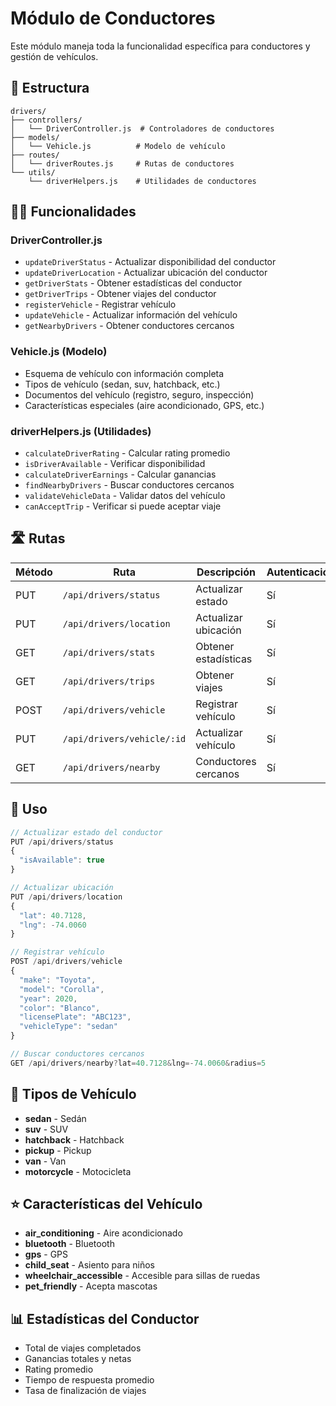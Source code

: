 # Módulo de Conductores

Este módulo maneja toda la funcionalidad específica para conductores y gestión de vehículos.

## 📁 Estructura

```
drivers/
├── controllers/
│   └── DriverController.js  # Controladores de conductores
├── models/
│   └── Vehicle.js          # Modelo de vehículo
├── routes/
│   └── driverRoutes.js     # Rutas de conductores
└── utils/
    └── driverHelpers.js    # Utilidades de conductores
```

## 👨‍✈️ Funcionalidades

### DriverController.js
- `updateDriverStatus` - Actualizar disponibilidad del conductor
- `updateDriverLocation` - Actualizar ubicación del conductor
- `getDriverStats` - Obtener estadísticas del conductor
- `getDriverTrips` - Obtener viajes del conductor
- `registerVehicle` - Registrar vehículo
- `updateVehicle` - Actualizar información del vehículo
- `getNearbyDrivers` - Obtener conductores cercanos

### Vehicle.js (Modelo)
- Esquema de vehículo con información completa
- Tipos de vehículo (sedan, suv, hatchback, etc.)
- Documentos del vehículo (registro, seguro, inspección)
- Características especiales (aire acondicionado, GPS, etc.)

### driverHelpers.js (Utilidades)
- `calculateDriverRating` - Calcular rating promedio
- `isDriverAvailable` - Verificar disponibilidad
- `calculateDriverEarnings` - Calcular ganancias
- `findNearbyDrivers` - Buscar conductores cercanos
- `validateVehicleData` - Validar datos del vehículo
- `canAcceptTrip` - Verificar si puede aceptar viaje

## 🛣️ Rutas

| Método | Ruta | Descripción | Autenticación | Rol |
|--------|------|-------------|---------------|-----|
| PUT | `/api/drivers/status` | Actualizar estado | Sí | Driver |
| PUT | `/api/drivers/location` | Actualizar ubicación | Sí | Driver |
| GET | `/api/drivers/stats` | Obtener estadísticas | Sí | Driver |
| GET | `/api/drivers/trips` | Obtener viajes | Sí | Driver |
| POST | `/api/drivers/vehicle` | Registrar vehículo | Sí | Driver |
| PUT | `/api/drivers/vehicle/:id` | Actualizar vehículo | Sí | Driver |
| GET | `/api/drivers/nearby` | Conductores cercanos | Sí | Cualquiera |

## 🔧 Uso

```javascript
// Actualizar estado del conductor
PUT /api/drivers/status
{
  "isAvailable": true
}

// Actualizar ubicación
PUT /api/drivers/location
{
  "lat": 40.7128,
  "lng": -74.0060
}

// Registrar vehículo
POST /api/drivers/vehicle
{
  "make": "Toyota",
  "model": "Corolla",
  "year": 2020,
  "color": "Blanco",
  "licensePlate": "ABC123",
  "vehicleType": "sedan"
}

// Buscar conductores cercanos
GET /api/drivers/nearby?lat=40.7128&lng=-74.0060&radius=5
```

## 🚗 Tipos de Vehículo

- **sedan** - Sedán
- **suv** - SUV
- **hatchback** - Hatchback
- **pickup** - Pickup
- **van** - Van
- **motorcycle** - Motocicleta

## ⭐ Características del Vehículo

- **air_conditioning** - Aire acondicionado
- **bluetooth** - Bluetooth
- **gps** - GPS
- **child_seat** - Asiento para niños
- **wheelchair_accessible** - Accesible para sillas de ruedas
- **pet_friendly** - Acepta mascotas

## 📊 Estadísticas del Conductor

- Total de viajes completados
- Ganancias totales y netas
- Rating promedio
- Tiempo de respuesta promedio
- Tasa de finalización de viajes